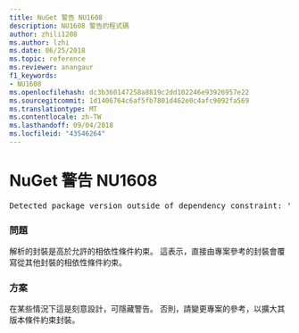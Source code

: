 ```yaml
---
title: NuGet 警告 NU1608
description: NU1608 警告的程式碼
author: zhili1208
ms.author: lzhi
ms.date: 06/25/2018
ms.topic: reference
ms.reviewer: anangaur
f1_keywords:
- NU1608
ms.openlocfilehash: dc3b360147258a8819c2dd102246e93926957e22
ms.sourcegitcommit: 1d1406764c6af5fb7801d462e0c4afc9092fa569
ms.translationtype: MT
ms.contentlocale: zh-TW
ms.lasthandoff: 09/04/2018
ms.locfileid: "43546264"
---
```

# <a name="nuget-warning-nu1608"></a>NuGet 警告 NU1608

<pre>Detected package version outside of dependency constraint: 'PackageA' 1.0.0 requires 'PackageB' (= 1.0.0) but version 'PackageB' 2.0.0 was resolved.</pre>

### <a name="issue"></a>問題
解析的封裝是高於允許的相依性條件約束。 這表示，直接由專案參考的封裝會覆寫從其他封裝的相依性條件約束。

### <a name="solution"></a>方案
在某些情況下這是刻意設計，可隱藏警告。 否則，請變更專案的參考，以擴大其版本條件約束封裝。